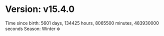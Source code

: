 # Version: v15.4.0
Time since birth: 5601 days, 134425 hours, 8065500 minutes, 483930000 seconds
Season: Winter ❄️
